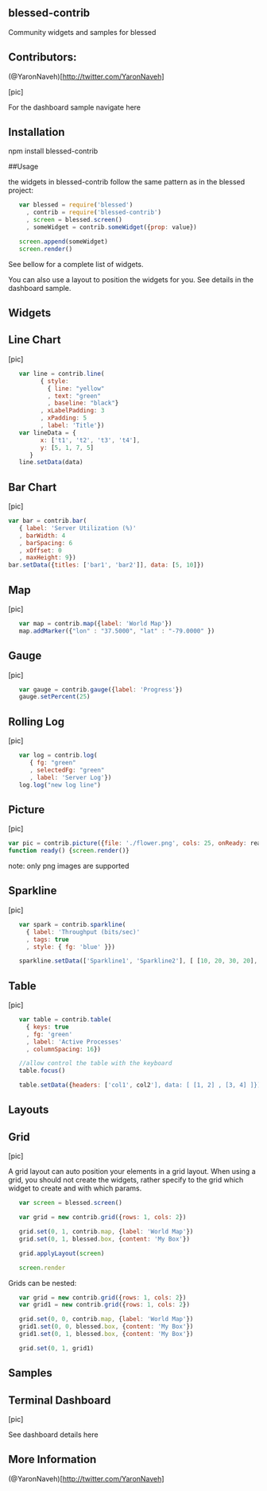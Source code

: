 ## blessed-contrib

Community widgets and samples for blessed

## Contributors:

(@YaronNaveh)[http://twitter.com/YaronNaveh]

[pic]

For the dashboard sample navigate here

## Installation

   npm install blessed-contrib


##Usage

the widgets in blessed-contrib follow the same pattern as in the blessed project:

`````javascript
   var blessed = require('blessed')
     , contrib = require('blessed-contrib')
     , screen = blessed.screen()
     , someWidget = contrib.someWidget({prop: value})

   screen.append(someWidget)
   screen.render()
`````

See bellow for a complete list of widgets.

You can also use a layout to position the widgets for you. See details in the dashboard sample.


## Widgets


## Line Chart

[pic]

`````javascript
   var line = contrib.line(
         { style: 
           { line: "yellow"
           , text: "green"
           , baseline: "black"}
         , xLabelPadding: 3
         , xPadding: 5
         , label: 'Title'})
   var lineData = {
         x: ['t1', 't2', 't3', 't4'],
         y: [5, 1, 7, 5]
      }
   line.setData(data)
`````


## Bar Chart

[pic]

`````javascript
var bar = contrib.bar(
   { label: 'Server Utilization (%)'
   , barWidth: 4
   , barSpacing: 6
   , xOffset: 0
   , maxHeight: 9})
bar.setData({titles: ['bar1', 'bar2']], data: [5, 10]})
`````


## Map

[pic]

`````javascript
   var map = contrib.map({label: 'World Map'})
   map.addMarker({"lon" : "37.5000", "lat" : "-79.0000" })
`````


## Gauge

[pic]

`````javascript
   var gauge = contrib.gauge({label: 'Progress'})
   gauge.setPercent(25)
`````

## Rolling Log

[pic]

`````javascript
   var log = contrib.log(
      { fg: "green"
      , selectedFg: "green"
      , label: 'Server Log'})
   log.log("new log line")
`````


## Picture

[pic]

`````javascript
var pic = contrib.picture({file: './flower.png', cols: 25, onReady: ready})
function ready() {screen.render()}
`````

note: only png images are supported


## Sparkline

[pic]

`````javascript
   var spark = contrib.sparkline(
     { label: 'Throughput (bits/sec)'
     , tags: true
     , style: { fg: 'blue' }})

   sparkline.setData(['Sparkline1', 'Sparkline2'], [ [10, 20, 30, 20], [40, 10, 40, 50]])  
`````

## Table

[pic]

`````javascript
   var table = contrib.table(
     { keys: true
     , fg: 'green'
     , label: 'Active Processes'
     , columnSpacing: 16})

   //allow control the table with the keyboard
   table.focus()

   table.setData({headers: ['col1', col2'], data: [ [1, 2] , [3, 4] ]})
`````

## Layouts


## Grid

[pic]

A grid layout can auto position your elements in a grid layout.
When using a grid, you should not create the widgets, rather specify to the grid which widget to create and with which params.

`````javascript
   var screen = blessed.screen()

   var grid = new contrib.grid({rows: 1, cols: 2})

   grid.set(0, 1, contrib.map, {label: 'World Map'})
   grid.set(0, 1, blessed.box, {content: 'My Box'})

   grid.applyLayout(screen)

   screen.render
`````

Grids can be nested:

`````javascript
   var grid = new contrib.grid({rows: 1, cols: 2})
   var grid1 = new contrib.grid({rows: 1, cols: 2})

   grid.set(0, 0, contrib.map, {label: 'World Map'})
   grid1.set(0, 0, blessed.box, {content: 'My Box'})
   grid1.set(0, 1, blessed.box, {content: 'My Box'})

   grid.set(0, 1, grid1)
`````


## Samples


## Terminal Dashboard
[pic]

See dashboard details here

## More Information
(@YaronNaveh)[http://twitter.com/YaronNaveh]
